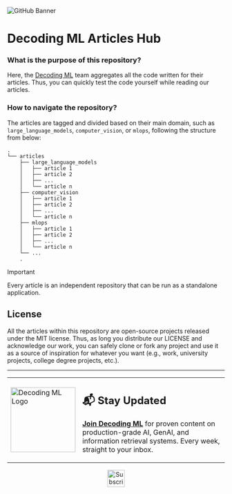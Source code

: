 ![GitHub Banner](https://github.com/user-attachments/assets/ff15b0b3-8a2e-4db7-a324-7e60109092d9)

# Decoding ML Articles Hub

### What is the purpose of this repository?

Here, the [Decoding ML](https://decodingml.substack.com/) team aggregates all the code written for their articles. Thus, you can quickly test the code yourself while reading our articles.

### How to navigate the repository?

The articles are tagged and divided based on their main domain, such as `large_language_models`, `computer_vision`, or `mlops`, following the structure from below: 

```
.
└── articles
    ├── large_language_models
    │   ├── article 1
    │   ├── article 2
    │   ├── ...
    │   └── article n
    ├── computer_vision
    │   ├── article 1
    │   ├── article 2
    │   ├── ...
    │   └── article n
    ├── mlops
    │   ├── article 1
    │   ├── article 2
    │   ├── ...
    │   └── article n
    └── ...
    .
```

> [!IMPORTANT]  
> Every article is an independent repository that can be run as a standalone application. 

## License

All the articles within this repository are open-source projects released under the MIT license. Thus, as long you distribute our LICENSE and acknowledge our work, you can safely clone or fork any project and use it as a source of inspiration for whatever you want (e.g., work, university projects, college degree projects, etc.).

----

<table style="border-collapse: collapse; border: none;">
  <tr style="border: none;">
    <td width="20%" style="border: none;">
      <a href="https://decodingml.substack.com/" aria-label="Decoding ML">
        <img src="https://github.com/user-attachments/assets/f2f2f9c0-54b7-4ae3-bf8d-23a359c86982" alt="Decoding ML Logo" width="150"/>
      </a>
    </td>
    <td width="80%" style="border: none;">
      <div>
        <h2>📬 Stay Updated</h2>
        <p><b><a href="https://decodingml.substack.com/">Join Decoding ML</a></b> for proven content on production-grade AI, GenAI, and information retrieval systems. Every week, straight to your inbox.</p>
      </div>
    </td>
  </tr>
</table>

<p align="center">
  <a href="https://decodingml.substack.com/">
    <img src="https://img.shields.io/static/v1?label&logo=substack&message=Subscribe Now&style=for-the-badge&color=black&scale=2" alt="Subscribe Now" height="40">
  </a>
</p>
